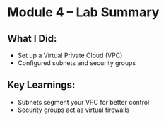 # Module 4 – Lab Summary

## What I Did:
- Set up a Virtual Private Cloud (VPC)
- Configured subnets and security groups

## Key Learnings:
- Subnets segment your VPC for better control
- Security groups act as virtual firewalls
